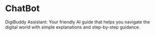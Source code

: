 # ChatBot
DigiBuddy Assistant: Your friendly AI guide that helps you navigate the digital world with simple explanations and step-by-step guidance.
